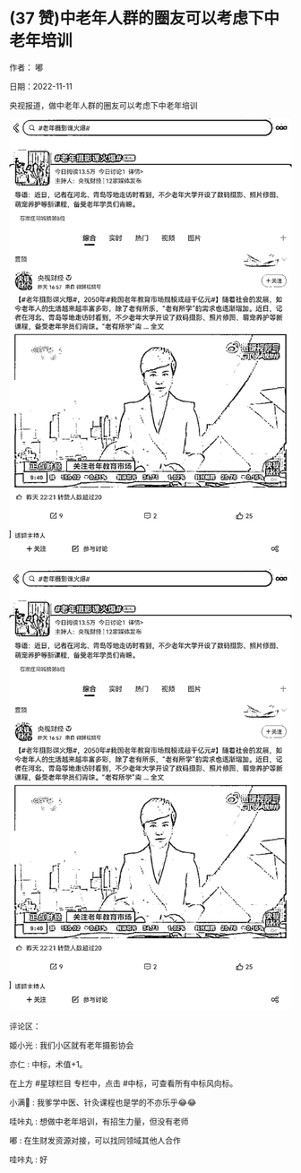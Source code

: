 
# (37 赞)中老年人群的圈友可以考虑下中老年培训

作者：  嘟

日期：2022-11-11

 

 

央视报道，做中老年人群的圈友可以考虑下中老年培训

![](img/zhonglaonian_0671.png)

 

 

![](img/zhonglaonian_0676.png)

评论区：

姬小光 : 我们小区就有老年摄影协会

亦仁 : 中标，术值+1。

在上方 #星球栏目  专栏中，点击 #中标，可查看所有中标风向标。

小满🎀 : 我爹学中医、针灸课程也是学的不亦乐乎😂😂

哇咔丸 : 想做中老年培训，有招生力量，但没有老师

嘟 : 在生财发资源对接，可以找同领域其他人合作

哇咔丸 : 好 
